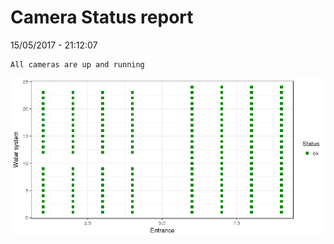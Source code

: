 Camera Status report
================
15/05/2017 - 21:12:07

    All cameras are up and running

![](camreport_files/figure-markdown_github/unnamed-chunk-2-1.png)
